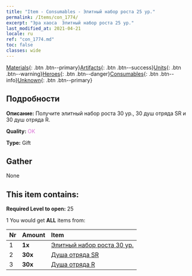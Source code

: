 ```yaml
---
title: "Item - Consumables - Элитный набор роста 25 ур."
permalink: /Items/con_1774/
excerpt: "Эра хаоса  Элитный набор роста 25 ур."
last_modified_at: 2021-04-21
locale: ru
ref: "con_1774.md"
toc: false
classes: wide
---
```

 [Materials](/ru/Items/){: .btn .btn--primary}[Artifacts](/ru/Items/Artifacts/){: .btn .btn--success}[Units](/ru/Items/Units/){: .btn .btn--warning}[Heroes](/ru/Items/Heroes/){: .btn .btn--danger}[Consumables](/ru/Items/Consumables/){: .btn .btn--info}[Unknown](/ru/Items/Unknown/){: .btn .btn--primary}

## Подробности
 **Описание:** Получите элитный набор роста 30 ур., 30 душ отряда SR и 30 душ отряда R.

 **Quality:** <span style="color: #DA70D6">OK</span>

 **Type:** Gift

## Gather

  None

## This item contains:

 **Required Level to open:** 25

 1 You would get **ALL** items  from:

  | Nr | Amount |     Item    |
  |:---|:-------|:------------|
  | 1 |  **1x** | [Элитный набор роста 30 ур.](/ru/Items/con_1775/) |  | 
  | 2 |  **30x** | [Душа отряда SR](/ru/Items/con_534/) |  | 
  | 3 |  **30x** | [Душа отряда R](/ru/Items/con_533/) |  | 
